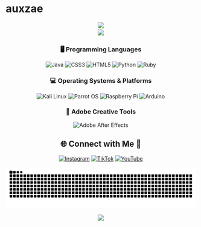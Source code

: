 # auxzae

<div align="center">
  
<img src="https://media1.tenor.com/m/5S2LTH4lxmoAAAAC/one-piece-egghead.gif" />

<div align="center">

<!-- Stats -->
<div align="center">
  <img src="https://github-readme-stats.vercel.app/api?username=auxzaeCTF&theme=aura&hide_border=true&include_all_commits=true&count_private=true" width="55%" /> </br>
</div>


<!-- Tech Stack -->
<div align="center">
  

### 🖥️ Programming Languages
![Java](https://img.shields.io/badge/Java-%23ED8B00.svg?style=for-the-badge&logo=openjdk&logoColor=white)
![CSS3](https://img.shields.io/badge/CSS3-%231572B6.svg?style=for-the-badge&logo=css3&logoColor=white)
![HTML5](https://img.shields.io/badge/HTML5-%23E34F26.svg?style=for-the-badge&logo=html5&logoColor=white)
![Python](https://img.shields.io/badge/Python-3670A0?style=for-the-badge&logo=python&logoColor=ffdd54)
![Ruby](https://img.shields.io/badge/Ruby-%23CC342D.svg?style=for-the-badge&logo=ruby&logoColor=white)

### 💻 Operating Systems & Platforms
![Kali Linux](https://img.shields.io/badge/Kali%20Linux-557C94?style=for-the-badge&logo=kalilinux&logoColor=white)
![Parrot OS](https://img.shields.io/badge/Parrot%20OS-1f8acb?style=for-the-badge&logo=parrot-security&logoColor=white)
![Raspberry Pi](https://img.shields.io/badge/Raspberry%20Pi-C51A4A?style=for-the-badge&logo=raspberry-pi&logoColor=white)
![Arduino](https://img.shields.io/badge/Arduino-00979D?style=for-the-badge&logo=arduino&logoColor=white)

### 🎨 Adobe Creative Tools
![Adobe After Effects](https://img.shields.io/badge/After%20Effects-9999FF.svg?style=for-the-badge&logo=adobe-after-effects&logoColor=white)


</div>



<!-- Social connections -->
<div align="center">

## 🌐 Connect with Me 🍬
[![Instagram](https://img.shields.io/badge/Instagram-%23E4405F.svg?logo=Instagram&logoColor=white)](https://instagram.com/auxzae) [![TikTok](https://img.shields.io/badge/TikTok-black.svg?logo=tiktok&logoColor=white)](https://tiktok.com/@auxzae)  [![YouTube](https://img.shields.io/badge/YouTube-%23FF0000.svg?logo=YouTube&logoColor=white)](https://youtube.com/@auxzae9716)



</div>



<!-- Snake Animation -->
<div align="center">
    
  ![snake gif](https://github.com/auxzaeCTF/auxzaeCTF/blob/output/github-snake-dark.svg)
</div>



<!-- Visit Counter -->
<div align="center">
  
  [![](https://visitcount.itsvg.in/api?id=auxzaeCTF&icon=10&color=6)](https://visitcount.itsvg.in)
</div>
